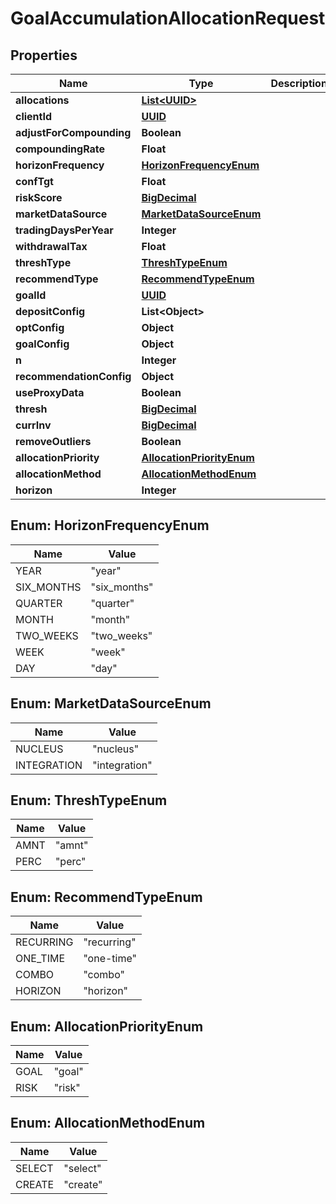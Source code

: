 
# GoalAccumulationAllocationRequest

## Properties
Name | Type | Description | Notes
------------ | ------------- | ------------- | -------------
**allocations** | [**List&lt;UUID&gt;**](UUID.md) |  |  [optional]
**clientId** | [**UUID**](UUID.md) |  |  [optional]
**adjustForCompounding** | **Boolean** |  |  [optional]
**compoundingRate** | **Float** |  |  [optional]
**horizonFrequency** | [**HorizonFrequencyEnum**](#HorizonFrequencyEnum) |  |  [optional]
**confTgt** | **Float** |  |  [optional]
**riskScore** | [**BigDecimal**](BigDecimal.md) |  |  [optional]
**marketDataSource** | [**MarketDataSourceEnum**](#MarketDataSourceEnum) |  |  [optional]
**tradingDaysPerYear** | **Integer** |  |  [optional]
**withdrawalTax** | **Float** |  |  [optional]
**threshType** | [**ThreshTypeEnum**](#ThreshTypeEnum) |  |  [optional]
**recommendType** | [**RecommendTypeEnum**](#RecommendTypeEnum) |  |  [optional]
**goalId** | [**UUID**](UUID.md) |  |  [optional]
**depositConfig** | **List&lt;Object&gt;** |  |  [optional]
**optConfig** | **Object** |  |  [optional]
**goalConfig** | **Object** |  |  [optional]
**n** | **Integer** |  |  [optional]
**recommendationConfig** | **Object** |  |  [optional]
**useProxyData** | **Boolean** |  |  [optional]
**thresh** | [**BigDecimal**](BigDecimal.md) |  |  [optional]
**currInv** | [**BigDecimal**](BigDecimal.md) |  |  [optional]
**removeOutliers** | **Boolean** |  |  [optional]
**allocationPriority** | [**AllocationPriorityEnum**](#AllocationPriorityEnum) |  | 
**allocationMethod** | [**AllocationMethodEnum**](#AllocationMethodEnum) |  | 
**horizon** | **Integer** |  |  [optional]


<a name="HorizonFrequencyEnum"></a>
## Enum: HorizonFrequencyEnum
Name | Value
---- | -----
YEAR | &quot;year&quot;
SIX_MONTHS | &quot;six_months&quot;
QUARTER | &quot;quarter&quot;
MONTH | &quot;month&quot;
TWO_WEEKS | &quot;two_weeks&quot;
WEEK | &quot;week&quot;
DAY | &quot;day&quot;


<a name="MarketDataSourceEnum"></a>
## Enum: MarketDataSourceEnum
Name | Value
---- | -----
NUCLEUS | &quot;nucleus&quot;
INTEGRATION | &quot;integration&quot;


<a name="ThreshTypeEnum"></a>
## Enum: ThreshTypeEnum
Name | Value
---- | -----
AMNT | &quot;amnt&quot;
PERC | &quot;perc&quot;


<a name="RecommendTypeEnum"></a>
## Enum: RecommendTypeEnum
Name | Value
---- | -----
RECURRING | &quot;recurring&quot;
ONE_TIME | &quot;one-time&quot;
COMBO | &quot;combo&quot;
HORIZON | &quot;horizon&quot;


<a name="AllocationPriorityEnum"></a>
## Enum: AllocationPriorityEnum
Name | Value
---- | -----
GOAL | &quot;goal&quot;
RISK | &quot;risk&quot;


<a name="AllocationMethodEnum"></a>
## Enum: AllocationMethodEnum
Name | Value
---- | -----
SELECT | &quot;select&quot;
CREATE | &quot;create&quot;



